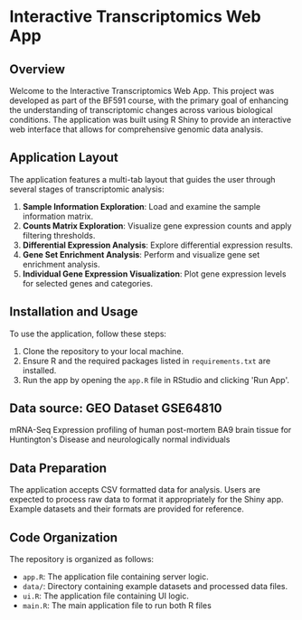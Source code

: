 
# Interactive Transcriptomics Web App

## Overview
Welcome to the Interactive Transcriptomics Web App. This project was developed as part of the BF591 course, with the primary goal of enhancing the understanding of transcriptomic changes across various biological conditions. The application was built using R Shiny to provide an interactive web interface that allows for comprehensive genomic data analysis.

## Application Layout
The application features a multi-tab layout that guides the user through several stages of transcriptomic analysis:

1. **Sample Information Exploration**: Load and examine the sample information matrix.
2. **Counts Matrix Exploration**: Visualize gene expression counts and apply filtering thresholds.
3. **Differential Expression Analysis**: Explore differential expression results.
4. **Gene Set Enrichment Analysis**: Perform and visualize gene set enrichment analysis.
5. **Individual Gene Expression Visualization**: Plot gene expression levels for selected genes and categories.

## Installation and Usage
To use the application, follow these steps:

1. Clone the repository to your local machine.
2. Ensure R and the required packages listed in `requirements.txt` are installed.
3. Run the app by opening the `app.R` file in RStudio and clicking 'Run App'.

## Data source: GEO Dataset GSE64810 
mRNA-Seq Expression profiling of human post-mortem BA9 brain tissue for Huntington's Disease and neurologically normal individuals

## Data Preparation
The application accepts CSV formatted data for analysis. Users are expected to process raw data to format it appropriately for the Shiny app. Example datasets and their formats are provided for reference.

## Code Organization
The repository is organized as follows:

- `app.R`: The application file containing server logic.
- `data/`: Directory containing example datasets and processed data files.
- `ui.R`: The application file containing UI logic.
- `main.R`: The main application file to run both R files

